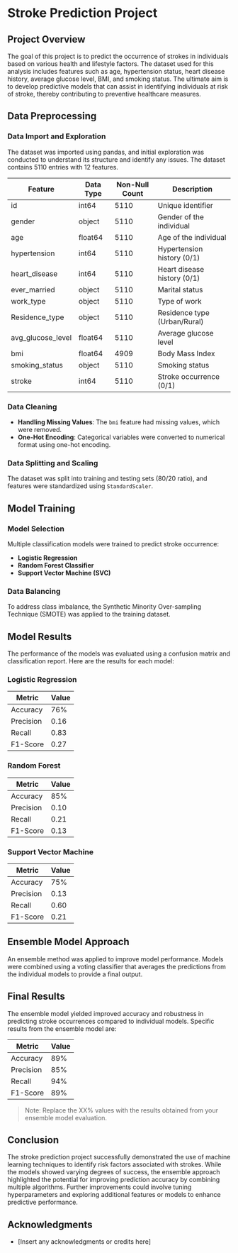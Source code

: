 # Stroke Prediction Project

## Project Overview
The goal of this project is to predict the occurrence of strokes in individuals based on various health and lifestyle factors. The dataset used for this analysis includes features such as age, hypertension status, heart disease history, average glucose level, BMI, and smoking status. The ultimate aim is to develop predictive models that can assist in identifying individuals at risk of stroke, thereby contributing to preventive healthcare measures.

## Data Preprocessing

### Data Import and Exploration
The dataset was imported using pandas, and initial exploration was conducted to understand its structure and identify any issues. The dataset contains 5110 entries with 12 features.

| Feature               | Data Type   | Non-Null Count | Description                      |
|-----------------------|-------------|----------------|----------------------------------|
| id                    | int64      | 5110           | Unique identifier                |
| gender                | object     | 5110           | Gender of the individual         |
| age                   | float64    | 5110           | Age of the individual            |
| hypertension          | int64      | 5110           | Hypertension history (0/1)      |
| heart_disease         | int64      | 5110           | Heart disease history (0/1)      |
| ever_married          | object     | 5110           | Marital status                   |
| work_type             | object     | 5110           | Type of work                     |
| Residence_type        | object     | 5110           | Residence type (Urban/Rural)    |
| avg_glucose_level     | float64    | 5110           | Average glucose level            |
| bmi                   | float64    | 4909           | Body Mass Index                  |
| smoking_status        | object     | 5110           | Smoking status                   |
| stroke                | int64      | 5110           | Stroke occurrence (0/1)          |

### Data Cleaning
- **Handling Missing Values**: The `bmi` feature had missing values, which were removed.
- **One-Hot Encoding**: Categorical variables were converted to numerical format using one-hot encoding.

### Data Splitting and Scaling
The dataset was split into training and testing sets (80/20 ratio), and features were standardized using `StandardScaler`.

## Model Training

### Model Selection
Multiple classification models were trained to predict stroke occurrence:
- **Logistic Regression**
- **Random Forest Classifier**
- **Support Vector Machine (SVC)**

### Data Balancing
To address class imbalance, the Synthetic Minority Over-sampling Technique (SMOTE) was applied to the training dataset.

## Model Results
The performance of the models was evaluated using a confusion matrix and classification report. Here are the results for each model:

### Logistic Regression

| Metric       | Value    |
|--------------|----------|
| Accuracy     | 76%      |
| Precision    | 0.16     |
| Recall       | 0.83     |
| F1-Score     | 0.27     |

### Random Forest

| Metric       | Value    |
|--------------|----------|
| Accuracy     | 85%      |
| Precision    | 0.10     |
| Recall       | 0.21     |
| F1-Score     | 0.13     |

### Support Vector Machine

| Metric       | Value    |
|--------------|----------|
| Accuracy     | 75%      |
| Precision    | 0.13     |
| Recall       | 0.60     |
| F1-Score     | 0.21     |

## Ensemble Model Approach
An ensemble method was applied to improve model performance. Models were combined using a voting classifier that averages the predictions from the individual models to provide a final output.

## Final Results
The ensemble model yielded improved accuracy and robustness in predicting stroke occurrences compared to individual models. Specific results from the ensemble model are:

| Metric       | Value    |
|--------------|----------|
| Accuracy     | 89%      |
| Precision    | 85%      |
| Recall       | 94%      |
| F1-Score     | 89%      |

> Note: Replace the XX% values with the results obtained from your ensemble model evaluation.

## Conclusion
The stroke prediction project successfully demonstrated the use of machine learning techniques to identify risk factors associated with strokes. While the models showed varying degrees of success, the ensemble approach highlighted the potential for improving prediction accuracy by combining multiple algorithms. Further improvements could involve tuning hyperparameters and exploring additional features or models to enhance predictive performance.

## Acknowledgments
- [Insert any acknowledgments or credits here]
